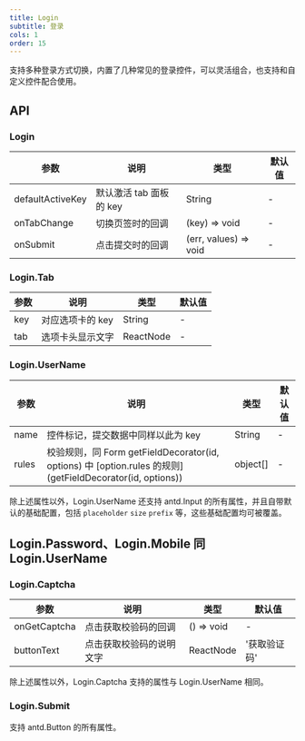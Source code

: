 ```yaml
---
title: Login
subtitle: 登录
cols: 1
order: 15
---
```


支持多种登录方式切换，内置了几种常见的登录控件，可以灵活组合，也支持和自定义控件配合使用。

## API

### Login

| 参数             | 说明                    | 类型                  | 默认值 |
| ---------------- | ----------------------- | --------------------- | ------ |
| defaultActiveKey | 默认激活 tab 面板的 key | String                | -      |
| onTabChange      | 切换页签时的回调        | (key) => void         | -      |
| onSubmit         | 点击提交时的回调        | (err, values) => void | -      |

### Login.Tab

| 参数 | 说明             | 类型      | 默认值 |
| ---- | ---------------- | --------- | ------ |
| key  | 对应选项卡的 key | String    | -      |
| tab  | 选项卡头显示文字 | ReactNode | -      |

### Login.UserName

| 参数  | 说明                                                                                                      | 类型     | 默认值 |
| ----- | --------------------------------------------------------------------------------------------------------- | -------- | ------ |
| name  | 控件标记，提交数据中同样以此为 key                                                                        | String   | -      |
| rules | 校验规则，同 Form getFieldDecorator(id, options) 中 [option.rules 的规则](getFieldDecorator(id, options)) | object[] | -      |

除上述属性以外，Login.UserName 还支持 antd.Input 的所有属性，并且自带默认的基础配置，包括 `placeholder` `size` `prefix` 等，这些基础配置均可被覆盖。

## Login.Password、Login.Mobile 同 Login.UserName

### Login.Captcha

| 参数         | 说明                     | 类型       | 默认值       |
| ------------ | ------------------------ | ---------- | ------------ |
| onGetCaptcha | 点击获取校验码的回调     | () => void | -            |
| buttonText   | 点击获取校验码的说明文字 | ReactNode  | '获取验证码' |

除上述属性以外，Login.Captcha 支持的属性与 Login.UserName 相同。

### Login.Submit

支持 antd.Button 的所有属性。
